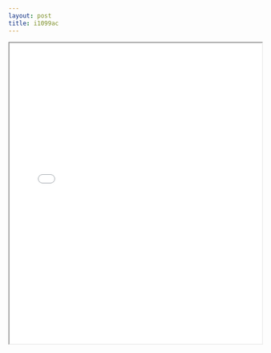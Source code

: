 ```yaml
---
layout: post
title: i1099ac
---
```


<div class="pdf-container">
<iframe src="/assets/pdfs/i1099ac.pdf" height="600" width="100%" allowFullScreen="true"></iframe>
</div>

